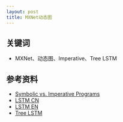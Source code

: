 ```yaml
---
layout: post
title: MXNet动态图
---
```

## 关键词
* MXNet、动态图、Imperative、Tree LSTM

## 参考资料
* [Symbolic vs. Imperative Programs](https://mxnet.incubator.apache.org/architecture/program_model.html)
* [LSTM CN](http://www.jianshu.com/p/9dc9f41f0b29)
* [LSTM EN](http://colah.github.io/posts/2015-08-Understanding-LSTMs/)
* [Tree LSTM](https://zhuanlan.zhihu.com/p/26261371)
